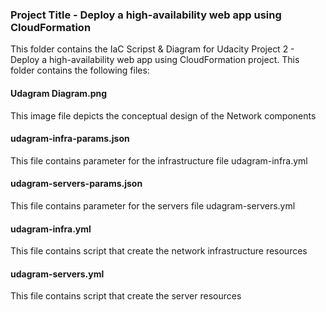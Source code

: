 ### Project Title - Deploy a high-availability web app using CloudFormation
This folder contains the IaC Scripst & Diagram for Udacity Project 2 - Deploy a high-availability web app using CloudFormation project. This folder contains the following files:

#### Udagram Diagram.png
This image file depicts the conceptual design of the Network components

#### udagram-infra-params.json
This file contains parameter for the infrastructure file udagram-infra.yml

#### udagram-servers-params.json
This file contains parameter for the servers file udagram-servers.yml

#### udagram-infra.yml
This file contains script that create the network infrastructure resources

#### udagram-servers.yml
This file contains script that create the server resources